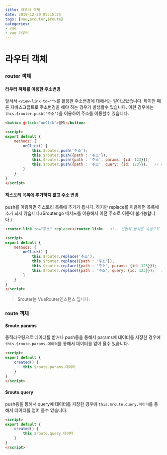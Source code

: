 ```yaml
---
title: 라우터 객체
date: 2019-12-20 09:15:24
tags: [vue,$router,$route]
categories:
- vue
- vue 라우터
---
```


# 라우터 객체

### router 객체

#### 라우터 객체를 이용한 주소변경

앞서서 `<view-link to="">`를 활용한 주소변경에 대해서는 알아보았습니다. 하지만 때론 자바스크립트로 주소변경을 해야 하는 경우가 발생할수 있습니다.
이런 경우에는 `this.$router.push('주소')`을 이용하여 주소를 이동할수 있습니다.

```html
<button @click="onClik">클릭</button>

<script>
export default {
    methods: {
        onClick() {
            this.$router.push('주소');
            this.$router.push({path : '주소'});
            this.$router.push({path : '주소', params: {id: 123}});
            this.$router.push({path : '주소', query: {id: 123}});   // query를 사용하는 경우 주소창에 /주소?id=123으로 출력
        }
    }
}
</script>
```

#### 히스토리 목록에 추가하지 않고 주소 변경

push를 이용하면 히스토리 목록에 추가가 됩니다. 하지만 replace를 이용하면 목록에 추가 되지 않습니다.($router.go 메서드를 이용해서 이전 주소로 이동이 불가능합니다.)

```html
<router-link to="주소" replace></router-link>   <!-- 선언적 방식은 속성으로 replace를 추가 -->

<script>
export default {
    methods: {
        onClick() {
            this.$router.replace('주소');
            this.$router.replace({path : '주소'});
            this.$router.replace({path : '주소', params: {id: 123}});
            this.$router.replace({path : '주소', query: {id: 123}});   // query를 사용하는 경우 주소창에 /주소?id=123으로 출력
        }
    }
}
</script>
```

> $router는 VueRouter인스턴스 입니다.


### route 객체

#### $route.params

동적라우팅으로 데이터를 받거나 push등을 통해서 params에 데이터를 저장한 경우에 `this.$route.params.데이터`를 통해서 데이터를 얻어 올수 있습니다.

```html
<script>
export default {
    created() {
        this.$route.params.데이터
    }
}
</script>
```

#### $route.query

push등을 통해서 query에 데이터를 저장한 경우에 `this.$route.query.데이터`를 통해서 데이터를 얻어 올수 있습니다.

```html
<script>
export default {
    created() {
        this.$route.query.데이터
    }
}
</script>
```
